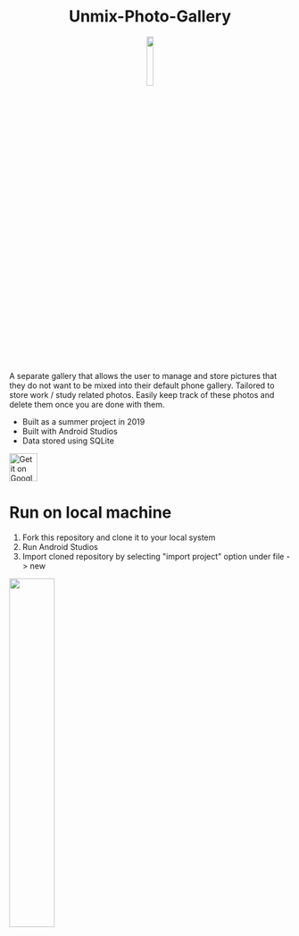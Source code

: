 <h1 align="center">Unmix-Photo-Gallery</h1>

<p align="center">
  <img src="https://raw.githubusercontent.com/francislow/unmix-photo-gallery/master/readme%20imgs/unmix_2.png" width="15%">
</p>

A separate gallery that allows the user to manage and store pictures that they do not want to be mixed into their default phone gallery. Tailored to store work / study related photos. Easily keep track of these photos and delete them once you are done with them.
- Built as a summer project in 2019
- Built with Android Studios
- Data stored using SQLite

<a href="https://play.google.com/store/apps/details?id=com.chalkboystudios.franc.unmix">
  <img alt="Get it on Google Play" src="https://play.google.com/intl/en_us/badges/images/generic/en-play-badge.png" height="50px"/>
</a>

# Run on local machine
1) Fork this repository and clone it to your local system
2) Run Android Studios
3) Import cloned repository by selecting "import project" option under file -> new

<img src="https://raw.githubusercontent.com/francislow/unmix-photo-gallery/master/readme%20imgs/unmix_1.png" width="40%">



